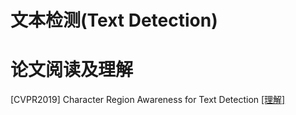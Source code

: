 # 文本检测(Text Detection)

# 论文阅读及理解
[CVPR2019] Character Region Awareness for Text Detection [[理解]](./cvpr2019_CRAFT/cvpr2019_CRAFT.md) 